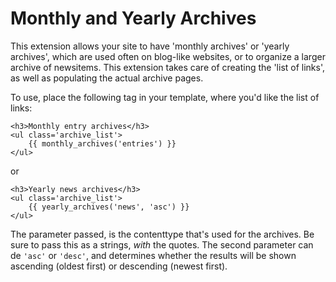 Monthly and Yearly Archives
===========================

This extension allows your site to have 'monthly archives' or 'yearly
archives', which are used often on blog-like websites, or to organize a larger
archive of newsitems. This extension takes care of creating the 'list of links', as well as populating the actual archive pages.

To use, place the following tag in your template, where you'd like the list of links:

```
<h3>Monthly entry archives</h3>
<ul class='archive_list'>
    {{ monthly_archives('entries') }}
</ul>
```

or

```
<h3>Yearly news archives</h3>
<ul class='archive_list'>
    {{ yearly_archives('news', 'asc') }}
</ul>
```

The parameter passed, is the contenttype that's used for the archives. Be sure to pass this as a strings, _with_ the quotes. The second parameter can de `'asc'` or `'desc'`, and determines whether the results will be shown ascending (oldest first) or descending (newest first).

